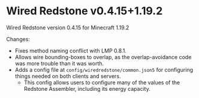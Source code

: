 # Wired Redstone v0.4.15+1.19.2

Wired Redstone version 0.4.15 for Minecraft 1.19.2

Changes:

* Fixes method naming conflict with LMP 0.8.1.
* Allows wire bounding-boxes to overlap, as the overlap-avoidance code was more trouble than it was worth.
* Adds a config file at `config/wiredredstone/common.json5` for configuring things needed on both clients and servers.
    * This config allows users to configure many of the values of the Redstone Assembler, including its energy capacity.
